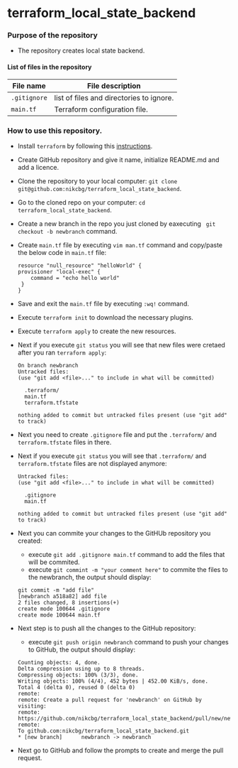 # terraform_local_state_backend

### Purpose of the repository 
- The repository creates local state backend.

#### List of files in the repository

File name                            | File description 
------------------------------------ | --------------------------------------------------------------
`.gitignore` | list of files and directories to ignore.
`main.tf` | Terraform configuration file. 

### How to use this repository. 
- Install `terraform` by following this [instructions](https://www.terraform.io/intro/getting-started/install.html).
- Create GitHub repository and give it name, initialize README.md and add a licence. 
- Clone the repository to your local computer: `git clone git@github.com:nikcbg/terraform_local_state_backend`.
- Go to the cloned repo on your computer: `cd terraform_local_state_backend`.
- Create a new branch in the repo you just cloned by eaxecuting ` git checkout -b newbranch` command.
- Create `main.tf` file by executing `vim man.tf` command and copy/paste the below code in `main.tf` file:

    ```
    resource "null_resource" "helloWorld" {
    provisioner "local-exec" {
        command = "echo hello world"
     }
   }
    ```

- Save and exit the `main.tf` file by executing `:wq!` command.
- Execute `terraform init` to download the necessary plugins.
- Execute `terraform apply` to create the new resources. 
- Next if you execute `git status` you will see that new files were cretaed after you ran `terraform apply`:

    ```
    On branch newbranch
    Untracked files:
    (use "git add <file>..." to include in what will be committed)

	  .terraform/
	  main.tf
	  terraform.tfstate

    nothing added to commit but untracked files present (use "git add" to track)

    ```

- Next you need to create `.gitignore` file and put the `.terraform/` and `terraform.tfstate` files in there. 
- Next if you execute `git status` you will see that `.terraform/` and `terraform.tfstate` files are not displayed anymore:

    ```
    Untracked files:
    (use "git add <file>..." to include in what will be committed)

	  .gitignore
	  main.tf

    nothing added to commit but untracked files present (use "git add" to track)

    ```

- Next you can commite your changes to the GitHUb repository you created:
  - execute `git add .gitignore main.tf` command to add the files that will be commited.
  - execute `git commint -m "your comment here"` to commite the files to the newbranch, the output should display:
  
  
  ```
  git commit -m "add file"
  [newbranch a518a82] add file
  2 files changed, 8 insertions(+)
  create mode 100644 .gitignore
  create mode 100644 main.tf
  ```
- Next step is to push all the changes to the GitHub repository:
  - execute `git push origin newbranch` command to push your changes to GitHub, the output should display:
  
  
  ```
  Counting objects: 4, done.
  Delta compression using up to 8 threads.
  Compressing objects: 100% (3/3), done.
  Writing objects: 100% (4/4), 452 bytes | 452.00 KiB/s, done.
  Total 4 (delta 0), reused 0 (delta 0)
  remote: 
  remote: Create a pull request for 'newbranch' on GitHub by visiting:
  remote:      https://github.com/nikcbg/terraform_local_state_backend/pull/new/newbranch
  remote: 
  To github.com:nikcbg/terraform_local_state_backend.git
  * [new branch]      newbranch -> newbranch
  
  ```
  
- Next go to GitHub and follow the prompts to create and merge the pull request.

